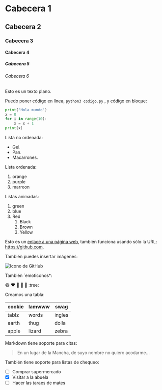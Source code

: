 # Cabecera 1

## Cabecera 2

### Cabecera 3

#### Cabecera 4

##### Cabecera 5

###### Cabecera 6

Esto es un texto plano.

Puedo poner código en línea, `python3 codigo.py` , y código en bloque:

```python
print('Hola mundo')
x = 0
for i in range(10):
    x = x + 1
print(x)
```

Lista no ordenada:

* Gel.
* Pan.
* Macarrones.

Lista ordenada:

1. orange
2. purple
3. marroon

Listas animadas:

1. green
2. blue
3. Red
    1. Black
    2. Brown
    3. Yellow
    
Esto es un [enlace a una página web](https://www.google.com), también funciona usando sólo la URL: https://github.com.

También puedes insertar imágenes:

![Icono de GitHub](https://github.com/apple-touch-icon.png 'Icono de GitHub')

También ´emoticonos*:

:smile: :heart: :tongue: :princess: :dog: :tree: 

Creamos una tabla:

| cookie | lamwww  | swag |
|--------| ------- |------|
| tablz | words |ingles |
| earth  | thug  | dolla |
| apple | lizard |  zebra|

Markdown tiene soporte para citas:

> En un lugar de la Mancha, de suyo nombre no quiero acodarme...

También tiene soporte para listas de chequeo:

- [ ] Comprar supermercado
- [X] Visitar a la abuela
- [ ] Hacer las taraes de mates
